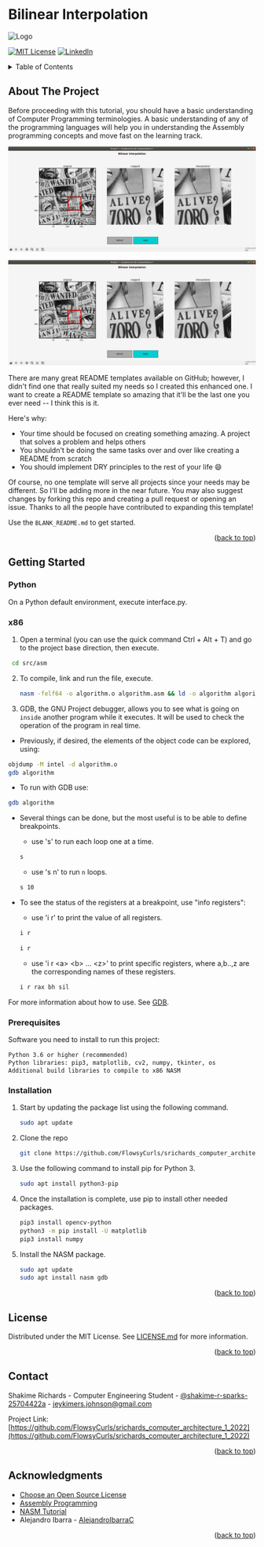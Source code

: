 # Bilinear Interpolation
<!-- Improved compatibility of back to top link: See: https://github.com/othneildrew/Best-README-Template/pull/73 -->

<!-- TEC LOGO -->
![Logo](https://i.imgur.com/lJEVR1j.jpg)

<!-- PROJECT SHIELDS -->
<!--
*** I'm using markdown "reference style" links for readability.
*** Reference links are enclosed in brackets [ ] instead of parentheses ( ).
*** See the bottom of this document for the declaration of the reference variables
*** for contributors-url, forks-url, etc. This is an optional, concise syntax you may use.
*** https://www.markdownguide.org/basic-syntax/#reference-style-links
-->

[![MIT License][license-shield]][license-url]
[![LinkedIn][linkedin-shield]][linkedin-url]


<!-- TABLE OF CONTENTS -->
<details>
  <summary>Table of Contents</summary>
  <ol>
    <li>
      <a href="#about-the-project">About The Project</a>
    </li>
    <li>
      <a href="#getting-started">Getting Started</a>
      <ul>
        <li><a href="#prerequisites">Prerequisites</a></li>
        <li><a href="#installation">Installation</a></li>
      </ul>
    </li>
    <li><a href="#license">License</a></li>
    <li><a href="#contact">Contact</a></li>
    <li><a href="#acknowledgments">Acknowledgments</a></li>
  </ol>
</details>



<!-- ABOUT THE PROJECT -->
## About The Project
Before proceeding with this tutorial, you should have a basic understanding of Computer Programming terminologies. A basic understanding of any of the programming languages will help you in understanding the Assembly programming concepts and move fast on the learning track.

![](readme-images/example1.png)

[![Product Name Screen Shot][product-screenshot]](https://example.com)

There are many great README templates available on GitHub; however, I didn't find one that really suited my needs so I created this enhanced one. I want to create a README template so amazing that it'll be the last one you ever need -- I think this is it.

Here's why:
* Your time should be focused on creating something amazing. A project that solves a problem and helps others
* You shouldn't be doing the same tasks over and over like creating a README from scratch
* You should implement DRY principles to the rest of your life :smile:

Of course, no one template will serve all projects since your needs may be different. So I'll be adding more in the near future. You may also suggest changes by forking this repo and creating a pull request or opening an issue. Thanks to all the people have contributed to expanding this template!

Use the `BLANK_README.md` to get started.

<p align="right">(<a href="#readme-top">back to top</a>)</p>


<!-- GETTING STARTED -->
## Getting Started

### Python
On a Python default environment, execute interface.py.


### x86
1. Open a terminal (you can use the quick command Ctrl + Alt + T) and go to the project base direction, then execute.
  ```sh
   cd src/asm
   ```
2. To compile, link and run the file, execute.
   ```sh
   nasm -felf64 -o algorithm.o algorithm.asm && ld -o algorithm algorithm.o && ./algorithm
   ```
3. GDB, the GNU Project debugger, allows you to see what is going on `inside` another program while it executes.
It will be used to check the operation of the program in real time.

  * Previously, if desired, the elements of the object code can be explored, using:
  ```sh
  objdump -M intel -d algorithm.o
  gdb algorithm
  ```

  * To run with GDB use:
  ```sh
  gdb algorithm
  ```
  * Several things can be done, but the most useful is to be able to define breakpoints.
    * use 's' to run each loop one at a time.
    ```sh
    s
    ```
    * use 's n' to run `n` loops.
    ```sh
    s 10
    ```

  * To see the status of the registers at a breakpoint, use "info registers":
    * use 'i r' to print the value of all registers.
    ```sh
    i r
    ``` 
    ```sh
    i r
    ``` 
    * use 'i r \<a> \<b> ... \<z>' to print specific registers, where a,b..,z are the corresponding names of these registers.
    ```sh
    i r rax bh sil
    ``` 
For more information about how to use. See [GDB](https://www.sourceware.org/gdb/).



### Prerequisites
Software you need to install to run this project:
```
Python 3.6 or higher (recommended)
Python libraries: pip3, matplotlib, cv2, numpy, tkinter, os
Additional build libraries to compile to x86 NASM
```

### Installation
1. Start by updating the package list using the following command.
   ```sh
   sudo apt update
   ```
2. Clone the repo
   ```sh
   git clone https://github.com/FlowsyCurls/srichards_computer_architecture_1_2022
   ```
   
3. Use the following command to install pip for Python 3.
   ```sh
   sudo apt install python3-pip
   ```
4. Once the installation is complete, use pip to install other needed packages.
   ```sh
   pip3 install opencv-python
   python3 -m pip install -U matplotlib
   pip3 install numpy
   ```
5. Install the NASM package.
   ```sh
   sudo apt update
   sudo apt install nasm gdb
   ```
   
<p align="right">(<a href="#readme-top">back to top</a>)</p>


<!-- LICENSE -->
## License

Distributed under the MIT License. See [LICENSE.md](LICENSE.md) for more information.

<p align="right">(<a href="#readme-top">back to top</a>)</p>



<!-- CONTACT -->
## Contact

Shakime Richards - Computer Engineering Student - [@shakime-r-sparks-25704422a](linkedin-url) - jeykimers.johnson@gmail.com

Project Link: [https://github.com/FlowsyCurls/srichards_computer_architecture_1_2022](https://github.com/FlowsyCurls/srichards_computer_architecture_1_2022)

<p align="right">(<a href="#readme-top">back to top</a>)</p>


<!-- ACKNOWLEDGMENTS -->
## Acknowledgments
* [Choose an Open Source License](https://choosealicense.com)
* [Assembly Programming](https://www.tutorialspoint.com/assembly_programming)
* [NASM Tutorial](https://cs.lmu.edu/~ray/notes/nasmtutorial/)
* Alejandro Ibarra - [AlejandroIbarraC](https://github.com/AlejandroIbarraC)


<p align="right">(<a href="#readme-top">back to top</a>)</p>


<!-- MARKDOWN LINKS & IMAGES -->
<!-- https://www.markdownguide.org/basic-syntax/#reference-style-links -->
[license-shield]: https://img.shields.io/github/license/othneildrew/Best-README-Template.svg?style=for-the-badge
[license-url]: LICENSE.md
[linkedin-shield]: https://img.shields.io/badge/-LinkedIn-black.svg?style=for-the-badge&logo=linkedin&colorB=555
[linkedin-url]: https://www.linkedin.com/in/jeykime/
[product-screenshot]: readme-images/example1.png
